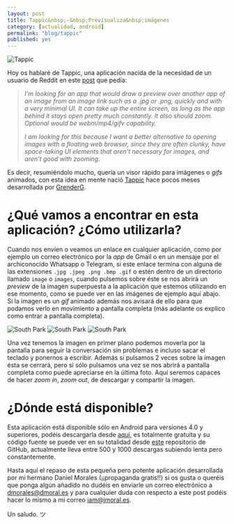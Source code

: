 ```yaml
---
layout: post
title: Tappic&nbsp;-&nbsp;Previsualiza&nbsp;imágenes
category: [actualidad, android]
permalink: "blog/tappic"
published: yes
---
```


![Tappic](/assets/img/tappic/tappic.png)

Hoy os hablaré de Tappic, una aplicación nacida de la necesidad de un usuario de Reddit en este [post](https://www.reddit.com/r/androidapps/comments/4gn3t7/request_an_app_that_only_opens_images_from/ "Reddit") que pedía:

> *I'm looking for an app that would draw a preview over another app of an image from an image link such as a .jpg or .png, quickly and with a very minimal UI. It can take up the entire screen, as long as the app behind it stays open pretty much constantly. It also should zoom. Optional would be webm/mp4/gifv capability.*
>
> *I am looking for this because I want a better alternative to opening images with a floating web browser, since they are often clunky, have space-taking UI elements that aren't necessary for images, and aren't good with zooming.*

Es decir, resumiéndolo mucho, quería un visor rápido para imágenes o *gifs* animados, con esta idea en mente nació [Tappic](https://play.google.com/store/apps/details?id=es.dmoral.tappic "Tappic") hace pocos meses desarrollada por [GrenderG](http://dmoral.es "Daniel Morales").

# ¿Qué vamos a encontrar en esta aplicación? ¿Cómo utilizarla?

Cuando nos envíen o veamos un enlace en cualquier aplicación, como por ejemplo un correo electrónico por la *app* de Gmail o en un mensaje por el archiconocido Whatsapp o Telegram, si este enlace termina con alguna de las extensiones `.jpg .jpeg .png .bmp .gif` o estén dentro de un directorio llamado `image` o `images`, cuando pulsemos sobre éste se nos abrirá un *preview* de la imagen superpuesta a la aplicación que estemos utilizando en ese momento, como se puede ver en las imágenes de ejemplo aquí abajo. Si la imagen es un *gif* animado además nos avisará de ello para que podamos verlo en movimiento a pantalla completa (más adelante os explico como entrar a pantalla completa).

<img class="inlinethree" src="/assets/img/tappic/southpark-screenshot.png" alt="South Park">
<img class="inlinethree" src="/assets/img/tappic/southpark-mysterion.png" alt="South Park">
<img class="inlinethree" src="/assets/img/tappic/southpark-tappic.png" alt="South Park">

Una vez tenemos la imagen en primer plano podemos moverla por la pantalla para seguir la conversación sin problemas e incluso sacar el teclado y ponernos a escribir. Además si pulsamos 2 veces sobre la imagen ésta se cerrará, pero si sólo pulsamos una vez se nos abrirá a pantalla completa como puede apreciarse en la última foto. Aquí seremos capaces de hacer *zoom in*, *zoom out*, de descargar y compartir la imagen.

# ¿Dónde está disponible?

Esta aplicación está disponible sólo en Android para versiones 4.0 y superiores, podéis descargarla desde [aquí](https://play.google.com/store/apps/details?id=es.dmoral.tappic "Tappic"), es totalmente gratuita y su código fuente se puede ver en su totalidad desde [este](https://github.com/GrenderG/Tappic) repositorio de GitHub, actualmente lleva entre 500 y 1000 descargas subiendo lenta pero constantemente.

Hasta aquí el repaso de esta pequeña pero potente aplicación desarrollada por mi hermano Daniel Morales (¡¡propaganda gratis!!) si os gusta o queréis que ponga algún añadido no dudéis en enviarle un correo electrónico a [dmorales@dmoral.es](mailto:dmorales@dmoral.es "dmorales@dmoral.es") y para cualquier duda con respecto a este post podéis hacer lo mismo a mi correo [iam@jmoral.es](mailto:iam@jmoral.es "iam@jmoral.es").

Un saludo. ツ